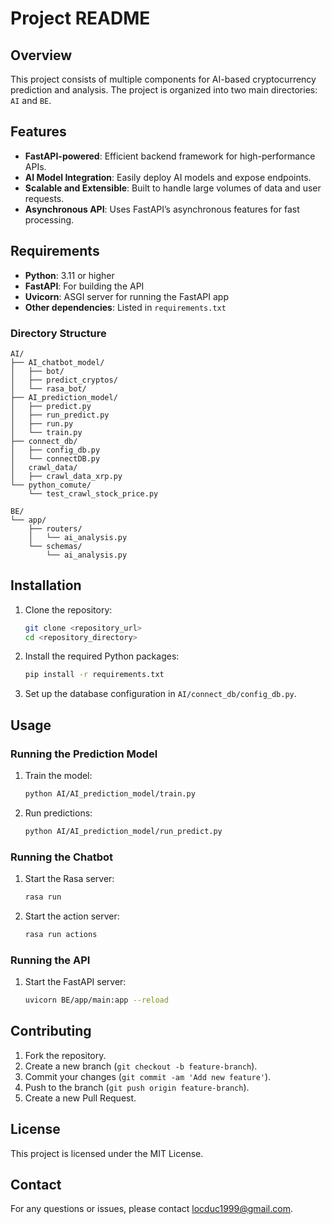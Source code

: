 # Project README

## Overview

This project consists of multiple components for AI-based cryptocurrency prediction and analysis. The project is organized into two main directories: `AI` and `BE`.

## Features

- **FastAPI-powered**: Efficient backend framework for high-performance APIs.
- **AI Model Integration**: Easily deploy AI models and expose endpoints.
- **Scalable and Extensible**: Built to handle large volumes of data and user requests.
- **Asynchronous API**: Uses FastAPI’s asynchronous features for fast processing.


## Requirements

- **Python**: 3.11 or higher
- **FastAPI**: For building the API
- **Uvicorn**: ASGI server for running the FastAPI app
- **Other dependencies**: Listed in `requirements.txt`

### Directory Structure
```
AI/
├── AI_chatbot_model/
│   ├── bot/
│   ├── predict_cryptos/
│   └── rasa_bot/
├── AI_prediction_model/
│   ├── predict.py
│   ├── run_predict.py
│   ├── run.py
│   └── train.py
├── connect_db/
│   ├── config_db.py
│   └── connectDB.py
│   crawl_data/
│   ├── crawl_data_xrp.py
└── python_comute/
    └── test_crawl_stock_price.py

BE/
└── app/
    ├── routers/
    │   └── ai_analysis.py
    └── schemas/
        └── ai_analysis.py
```

## Installation

1. Clone the repository:
    ```sh
    git clone <repository_url>
    cd <repository_directory>
    ```

2. Install the required Python packages:
    ```sh
    pip install -r requirements.txt
    ```

3. Set up the database configuration in `AI/connect_db/config_db.py`.

## Usage

### Running the Prediction Model

1. Train the model:
    ```sh
    python AI/AI_prediction_model/train.py
    ```

2. Run predictions:
    ```sh
    python AI/AI_prediction_model/run_predict.py
    ```

### Running the Chatbot

1. Start the Rasa server:
    ```sh
    rasa run
    ```

2. Start the action server:
    ```sh
    rasa run actions
    ```

### Running the API

1. Start the FastAPI server:
    ```sh
    uvicorn BE/app/main:app --reload
    ```

## Contributing

1. Fork the repository.
2. Create a new branch (`git checkout -b feature-branch`).
3. Commit your changes (`git commit -am 'Add new feature'`).
4. Push to the branch (`git push origin feature-branch`).
5. Create a new Pull Request.

## License

This project is licensed under the MIT License.

## Contact

For any questions or issues, please contact [locduc1999@gmail.com](mailto:locduc1999@gmail.com).
